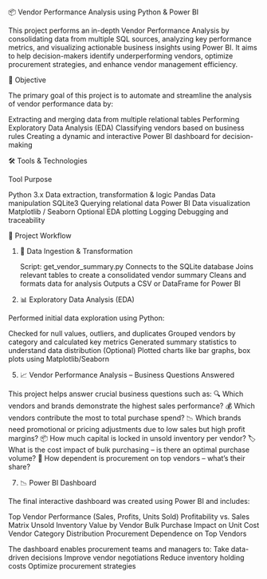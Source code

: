 📦 Vendor Performance Analysis using Python & Power BI

This project performs an in-depth Vendor Performance Analysis by consolidating data from multiple SQL sources, analyzing key performance metrics, and visualizing actionable business insights using Power BI. It aims to help decision-makers identify underperforming vendors, optimize procurement strategies, and enhance vendor management efficiency.

📌 Objective

The primary goal of this project is to automate and streamline the analysis of vendor performance data by:

Extracting and merging data from multiple relational tables
Performing Exploratory Data Analysis (EDA)
Classifying vendors based on business rules
Creating a dynamic and interactive Power BI dashboard for decision-making

🛠️ Tools & Technologies

Tool	Purpose

Python 3.x	Data extraction, transformation & logic
Pandas	Data manipulation
SQLite3	Querying relational data
Power BI	Data visualization
Matplotlib / Seaborn	Optional EDA plotting
Logging	Debugging and traceability

🧩 Project Workflow

1. 🧠 Data Ingestion & Transformation
   
	Script: get_vendor_summary.py
	Connects to the SQLite database
	Joins relevant tables to create a consolidated vendor summary
	Cleans and formats data for analysis
	Outputs a CSV or DataFrame for Power BI

3. 📊 Exploratory Data Analysis (EDA)
   
Performed initial data exploration using Python:

Checked for null values, outliers, and duplicates
Grouped vendors by category and calculated key metrics
Generated summary statistics to understand data distribution
(Optional) Plotted charts like bar graphs, box plots using Matplotlib/Seaborn

5. 📈 Vendor Performance Analysis – Business Questions Answered
   
This project helps answer crucial business questions such as:
	🔍 Which vendors and brands demonstrate the highest sales performance?
	💰 Which vendors contribute the most to total purchase spend?
	📉 Which brands need promotional or pricing adjustments due to low sales but high profit margins?
	📦 How much capital is locked in unsold inventory per vendor?
	🏷️ What is the cost impact of bulk purchasing – is there an optimal purchase volume?
	🥇 How dependent is procurement on top vendors – what’s their share?

7. 📉 Power BI Dashboard
   
The final interactive dashboard was created using Power BI and includes:

Top Vendor Performance (Sales, Profits, Units Sold)
Profitability vs. Sales Matrix
Unsold Inventory Value by Vendor
Bulk Purchase Impact on Unit Cost
Vendor Category Distribution
Procurement Dependence on Top Vendors

The dashboard enables procurement teams and managers to:
	Take data-driven decisions
	Improve vendor negotiations
	Reduce inventory holding costs
	Optimize procurement strategies

